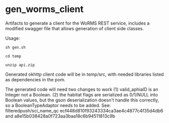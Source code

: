 # gen_worms_client
Artifacts to generate a client for the WoRMS REST service, includes a modified swagger file that allows generation of client side classes.

Usage:

	sh gen.sh

	cd temp

    unzip api.zip

Generated okhttp client code will be in temp/src, with needed libraries listed as dependencies in the pom.

The generated code will need two changes to work (1) valid_aphiaID is an Integer not a Boolean.  (2) the habitat flags are serialized as 0/1/NULL into Boolean values, but the gson deserialization doesn't handle this correctly, so a BooleanTypeAdaptor needs to be added.  See: filteredpush/sci_name_qc ecf448d810f93243334ca3ae4c4877c4f35d4db6 and a8e15b038428a0f723aa3baa18c6b94511813c9b 
